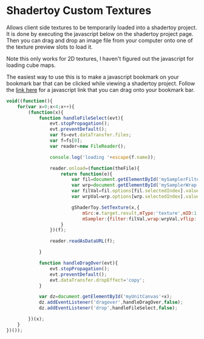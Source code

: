 # Shadertoy Custom Textures

Allows client side textures to be temporarily loaded into a shadertoy project. It is done by executing the javascript below on the shadertoy project page. Then you can drag and drop an image file from your computer onto one of the texture preview slots to load it. 

Note this only works for 2D textures, I haven't figured out the javascript for loading cube maps.

The easiest way to use this is to make a javascript bookmark on your bookmark bar that can be clicked while viewing a shadertoy project. Follow the [link here](http://andrewhills.github.io/ShadertoyCustomTextures/link.html) for a javascript link that you can drag onto your bookmark bar.


```javascript
void((function(){
    for(var x=0;x<4;x++){
        (function(x){
            function handleFileSelect(evt){
                evt.stopPropagation();
                evt.preventDefault();
                var fs=evt.dataTransfer.files;
                var f=fs[0];
                var reader=new FileReader();

                console.log('loading '+escape(f.name));

                reader.onload=(function(theFile){
                    return function(e){
                        var fil=document.getElementById('mySamplerFilter'+x);
                        var wrp=document.getElementById('mySamplerWrap'+x);
                        var filVal=fil.options[fil.selectedIndex].value;
                        var wrpVal=wrp.options[wrp.selectedIndex].value;

                        gShaderToy.SetTexture(x,{
                            mSrc:e.target.result,mType:'texture',mID:1,
                            mSampler:{filter:filVal,wrap:wrpVal,vflip:'true',srgb:'false',internal:'byte'}});
                    }
                })(f);

                reader.readAsDataURL(f);

            }

            function handleDragOver(evt){
                evt.stopPropagation();
                evt.preventDefault();
                evt.dataTransfer.dropEffect='copy';
            }

            var dz=document.getElementById('myUnitCanvas'+x);
            dz.addEventListener('dragover',handleDragOver,false);
            dz.addEventListener('drop',handleFileSelect,false);

        })(x);
    }
})());
```
